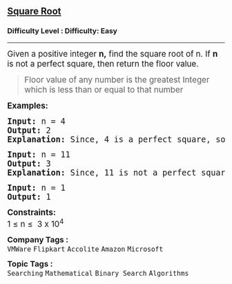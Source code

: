 <h2><a href="https://www.geeksforgeeks.org/problems/square-root/1?page=3&difficulty=Basic,Easy&sortBy=submissions">Square Root</a></h2><h3>Difficulty Level : Difficulty: Easy</h3><hr><div class="problems_problem_content__Xm_eO"><p><span style="font-size: 14pt;">Given a positive integer <strong>n,</strong> find the square root of n. If <strong>n</strong> is not a perfect square, then return the floor value.</span></p>
<blockquote>
<p><span style="font-size: 14pt;">Floor value of any number is the greatest Integer which is less than or equal to that number</span></p>
</blockquote>
<p><span style="font-size: 14pt;"><strong>Examples:</strong></span><span style="font-size: 14pt;"> </span></p>
<pre><span style="font-size: 14pt;"><strong>Input: </strong>n = 4
<strong>Output: </strong>2<strong>
Explanation: </strong>Since, 4 is a perfect square, so its square root is 2.<br></span></pre>
<pre><span style="font-size: 14pt;"><strong>Input: </strong>n = 11
<strong>Output: </strong>3<strong>
Explanation: </strong>Since, 11 is not a perfect square, floor of square root of 11 is 3.</span></pre>
<pre><span style="font-size: 14pt;"><strong>Input: </strong>n = 1
<strong>Output: </strong>1</span></pre>
<p><span style="font-size: 14pt;"><strong>Constraints:</strong></span><br><span style="font-size: 14pt;">1 ≤ n ≤&nbsp; 3 x 10<sup>4</sup></span></p></div><p><span style=font-size:18px><strong>Company Tags : </strong><br><code>VMWare</code>&nbsp;<code>Flipkart</code>&nbsp;<code>Accolite</code>&nbsp;<code>Amazon</code>&nbsp;<code>Microsoft</code>&nbsp;<br><p><span style=font-size:18px><strong>Topic Tags : </strong><br><code>Searching</code>&nbsp;<code>Mathematical</code>&nbsp;<code>Binary Search</code>&nbsp;<code>Algorithms</code>&nbsp;